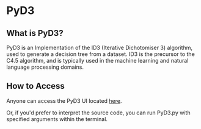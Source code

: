 # PyD3

## What is PyD3?

PyD3 is an Implementation of the ID3 (Iterative Dichotomiser 3) algorithm, used to generate a decision tree from a dataset. ID3 is the precursor to the C4.5 algorithm, and is typically used in the machine learning and natural language processing domains.

## How to Access

Anyone can access the PyD3 UI located [here](http://www.pyd3online.com "PyD3").

Or, if you'd prefer to interpret the source code, you can run PyD3.py with specified arguments within the terminal.
